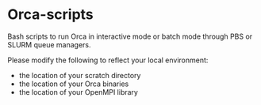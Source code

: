 # Orca-scripts
Bash scripts to run Orca in interactive mode or batch mode through PBS or SLURM queue managers.

Please modify the following to reflect your local environment:
- the location of your scratch directory
- the location of your Orca binaries
- the location of your OpenMPI library


